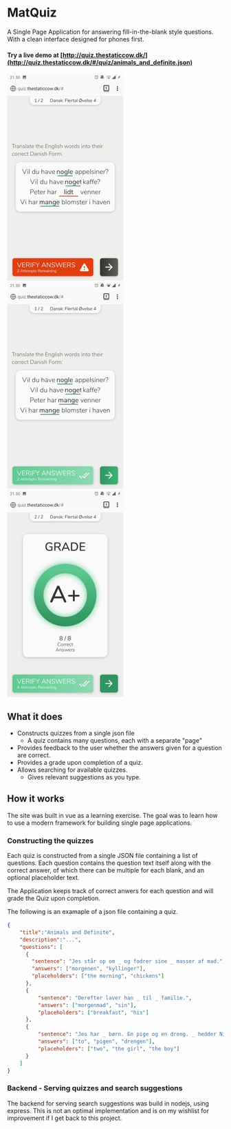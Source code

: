 # MatQuiz

A Single Page Application for answering fill-in-the-blank style questions. With a clean interface designed for phones first.

#### Try a live demo at [http://quiz.thestaticcow.dk/](http://quiz.thestaticcow.dk/#/quiz/animals_and_definite.json)

![Question Mistake](/demo/example_mistake.jpg) ![Question Correct](/demo/example_correct.jpg) ![Question Grade](/demo/example_grade.jpg)

## What it does

- Constructs quizzes from a single json file
  - A quiz contains many questions, each with a separate "page"
- Provides feedback to the user whether the answers given for a question are correct.
- Provides a grade upon completion of a quiz.
- Allows searching for available quizzes.
  - Gives relevant suggestions as you type.

## How it works

The site was built in vue as a learning exercise. The goal was to learn how to use a modern framework for building single page applications.

### Constructing the quizzes

Each quiz is constructed from a single JSON file containing a list of questions. Each question contains the question text itself along with the correct answer, of which there can be multiple for each blank, and an optional placeholder text.

The Application keeps track of correct anwers for each question and will grade the Quiz upon completion.

The following is an examaple of a json file containing a quiz.

```json
{
    "title":"Animals and Definite",
    "description":"...",
    "questions": [
      {
        "sentence": "Jes står op om _ og fodrer sine _ masser af mad.",
        "answers": ["morgenen", "kyllinger"],
        "placeholders": ["the morning", "chickens"]
      },
      {
          "sentence": "Derefter laver han _ til _ familie.",
          "answers": ["morgenmad", "sin"],
          "placeholders": ["breakfast", "his"]
      },
      {
          "sentence": "Jes har _ børn. En pige og en dreng. _ hedder Nina og _ hedder Mads.",
          "answers": ["to", "pigen", "drengen"],
          "placeholders": ["two", "the girl", "the boy"]
      }
    ]
}
```

### Backend - Serving quizzes and search suggestions

The backend for serving search suggestions was build in nodejs, using express. This is not an optimal implementation and is on my wishlist for improvement if I get back to this project.
